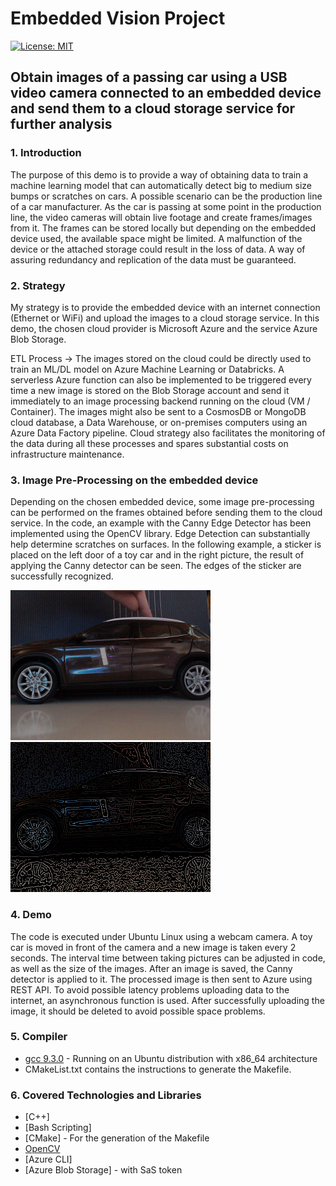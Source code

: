 # Embedded Vision Project
[![License: MIT](https://img.shields.io/badge/License-MIT-yellow.svg)](LICENSE) 

## Obtain images of a passing car using a USB video camera connected to an embedded device and send them to a cloud storage service for further analysis

### 1. Introduction 

The purpose of this demo is to provide a way of obtaining data to train a machine learning model that can automatically detect big to medium size bumps or scratches on cars. A possible scenario can be the production line of a car manufacturer. As the car is passing at some point in the production line, the video cameras will obtain live footage and create frames/images from it. The frames can be stored locally but depending on the embedded device used, the available space might be limited. A malfunction of the device or the attached storage could result in the loss of data. A way of assuring redundancy and replication of the data must be guaranteed.

### 2. Strategy

My strategy is to provide the embedded device with an internet connection (Ethernet or WiFi) and upload the images to a cloud storage service. In this demo, the chosen cloud provider is Microsoft Azure and the service Azure Blob Storage.

ETL Process -> The images stored on the cloud could be directly used to train an ML/DL model on Azure Machine Learning or Databricks. A serverless Azure function can also be implemented to be triggered every time a new image is stored on the Blob Storage account and send it immediately to an image processing backend running on the cloud (VM / Container). The images might also be sent to a CosmosDB or MongoDB cloud database, a Data Warehouse, or on-premises computers using an Azure Data Factory pipeline. Cloud strategy also facilitates the monitoring of the data during all these processes and spares substantial costs on infrastructure maintenance.

### 3. Image Pre-Processing on the embedded device

Depending on the chosen embedded device, some image pre-processing can be performed on the frames obtained before sending them to the cloud service. In the code, an example with the Canny Edge Detector has been implemented using the OpenCV library. Edge Detection can substantially help determine scratches on surfaces. In the following example, a sticker is placed on the left door of a toy car and in the right picture, the result of applying the Canny detector can be seen. The edges of the sticker are successfully recognized.

![Example of a frame without any processing](/frames/frame_793.png)
![Example of a frame with Canny Edge Detector](/frames_canny/frame_793.png)

### 4. Demo

The code is executed under Ubuntu Linux using a webcam camera. A toy car is moved in front of the camera and a new image is taken every 2 seconds. The interval time between taking pictures can be adjusted in code, as well as the size of the images. After an image is saved, the Canny detector is applied to it. The processed image is then sent to Azure using REST API. To avoid possible latency problems uploading data to the internet, an asynchronous function is used. After successfully uploading the image, it should be deleted to avoid possible space problems.


### 5. Compiler
- [gcc 9.3.0](https://packages.ubuntu.com/focal/g++-9-x86-64-linux-gnu) - Running on an Ubuntu distribution with x86_64 architecture
- CMakeList.txt contains the instructions to generate the Makefile.

### 6. Covered Technologies and Libraries 
- [C++]
- [Bash Scripting]
- [CMake] - For the generation of the Makefile
- [OpenCV](https://opencv.org/)
- [Azure CLI]
- [Azure Blob Storage] - with SaS token
